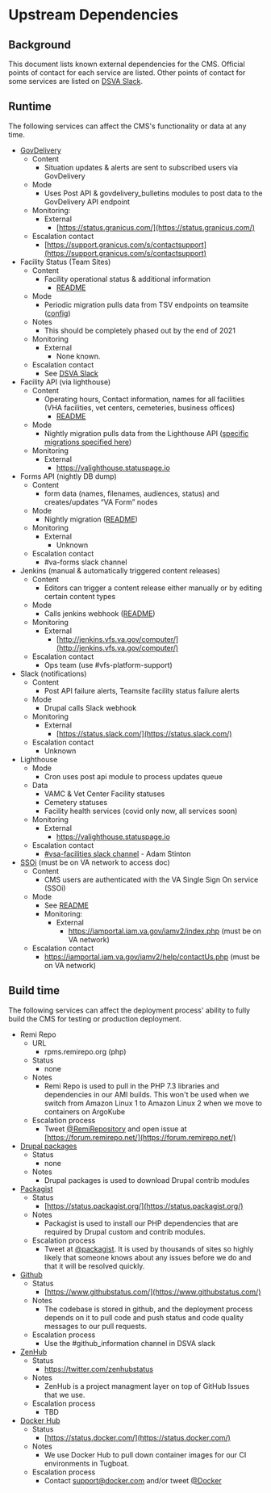 # Upstream Dependencies

## Background

This document lists known external dependencies for the CMS.
Official points of contact for each service are listed.
Other points of contact for some services are listed on [DSVA Slack](https://dsva.slack.com/archives/CT4GZBM8F/p1628284192216100).

## Runtime

The following services can affect the CMS's functionality or data at any time.

* [GovDelivery](https://granicus.com/solution/govdelivery/)
    * Content
        * Situation updates & alerts are sent to subscribed users via GovDelivery
    * Mode
        * Uses Post API & govdelivery_bulletins modules to post data to the GovDelivery API endpoint
    * Monitoring: 
        * External
            * [https://status.granicus.com/](https://status.granicus.com/)
    * Escalation contact
        * [https://support.granicus.com/s/contactsupport](https://support.granicus.com/s/contactsupport)
* Facility Status (Team Sites)
    * Content
        * Facility operational status & additional information
            * [README](https://github.com/department-of-veterans-affairs/va.gov-cms/blob/master/READMES/migrations-facility.md#vamc-status-migration)
    * Mode
        * Periodic migration pulls data from TSV endpoints on teamsite ([config](/config/sync/migrate_plus.migration.va_node_health_care_local_facility_status.yml))
    * Notes
        * This should be completely phased out by the end of 2021
    * Monitoring
        * External
            * None known.
    * Escalation contact
        * See [DSVA Slack](https://dsva.slack.com/archives/CT4GZBM8F/p1628284192216100)
* Facility API (via lighthouse)
    * Content
        * Operating hours, Contact information, names for all facilities (VHA facilities, vet centers, cemeteries, business offices)
            * [README](https://github.com/department-of-veterans-affairs/va.gov-cms/blob/master/READMES/migrations-facility.md)
    * Mode
        * Nightly migration pulls data from the Lighthouse API ([specific migrations specified here](/tasks-periodic.yml))
    * Monitoring
        * External
            * https://valighthouse.statuspage.io
* Forms API (nightly DB dump)
    * Content
        * form data (names, filenames, audiences, status) and creates/updates “VA Form” nodes
    * Mode
        * Nightly migration ([README](https://github.com/department-of-veterans-affairs/va.gov-cms/blob/master/READMES/migrations-forms.md))
    * Monitoring
        * External
            *  Unknown
    * Escalation contact
        * #va-forms slack channel
* Jenkins (manual & automatically triggered content releases)
    * Content
        * Editors can trigger a content release either manually or by editing certain content types
    * Mode
        * Calls jenkins webhook ([README](https://github.com/department-of-veterans-affairs/va.gov-cms/blob/master/READMES/cms-content-release.md#automatic))
    * Monitoring
        * External
            * [http://jenkins.vfs.va.gov/computer/](http://jenkins.vfs.va.gov/computer/)
    * Escalation contact
        * Ops team (use #vfs-platform-support)
* Slack (notifications)
    * Content
        * Post API failure alerts, Teamsite facility status failure alerts
    * Mode
        * Drupal calls Slack webhook
    * Monitoring
        * External
            * [https://status.slack.com/](https://status.slack.com/) 
    * Escalation contact
        * Unknown
* Lighthouse
    * Mode
        * Cron uses post api module to process updates queue
    * Data
        * VAMC & Vet Center Facility statuses
        * Cemetery statuses
        * Facility health services (covid only now, all services soon)
    * Monitoring
        * External
            * https://valighthouse.statuspage.io
    * Escalation contact
        * [#vsa-facilities slack channel](https://dsva.slack.com/archives/C0FQSS30V) - Adam Stinton
* [SSOi](https://dvagov.sharepoint.com/sites/OITEPMOIAM/playbooks/Pages/IAM%20URLs.aspx) (must be on VA network to access doc)
    * Content
        * CMS users are authenticated with the VA Single Sign On service (SSOi)
    * Mode
        * See [README](https://github.com/department-of-veterans-affairs/va.gov-cms/blob/master/READMES/cms-login.md#technical-details)
        * Monitoring: 
            * External
                * https://iamportal.iam.va.gov/iamv2/index.php (must be on VA network)
    * Escalation contact
        * https://iamportal.iam.va.gov/iamv2/help/contactUs.php (must be on VA network)

## Build time

The following services can affect the deployment process' ability to fully build the CMS for testing or production deployment.

* Remi Repo
    * URL
        * rpms.remirepo.org (php)
    * Status
        * none
    * Notes
        * Remi Repo is used to pull in the PHP 7.3 libraries and dependencies in our AMI builds. This won't be used when we switch from Amazon Linux 1 to Amazon Linux 2 when we move to containers on ArgoKube
    * Escalation process
        * Tweet [@RemiRepository](https://twitter.com/RemiRepository) and open issue at [https://forum.remirepo.net/](https://forum.remirepo.net/)
* [Drupal packages](packages.drupal.org)
    * Status
        * none
    * Notes
        * Drupal packages is used to download Drupal contrib modules
* [Packagist](https://packagist.org)
    * Status
        * [https://status.packagist.org/](https://status.packagist.org/)
    * Notes
        * Packagist is used to install our PHP dependencies that are required by Drupal custom and contrib modules.
    * Escalation process
        * Tweet at [@packagist](https://twitter.com/packagist). It is used by thousands of sites so highly likely that someone knows about any issues before we do and that it will be resolved quickly.
* [Github](https://github.com)
    * Status
        * [https://www.githubstatus.com/](https://www.githubstatus.com/)
    * Notes
        * The codebase is stored in github, and the deployment process depends on it to pull code and push status and code quality messages to our pull requests.
    * Escalation process
        * Use the #github_information channel in DSVA slack
* [ZenHub](https://www.zenhub.com)
    * Status
        * https://twitter.com/zenhubstatus
     * Notes
         * ZenHub is a project managment layer on top of GitHub Issues that we use.
     * Escalation process
         * TBD   
* [Docker Hub](https://hub.docker.com/)
    * Status
        * [https://status.docker.com/](https://status.docker.com/)
    * Notes
        * We use Docker Hub to pull down container images for our CI environments in Tugboat.
    * Escalation process
        * Contact support@docker.com and/or tweet [@Docker](https://twitter.com/Docker)
